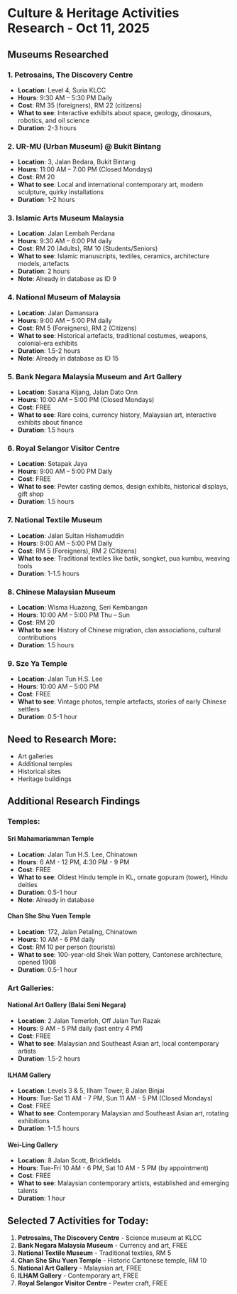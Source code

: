 # Culture & Heritage Activities Research - Oct 11, 2025

## Museums Researched

### 1. Petrosains, The Discovery Centre
- **Location**: Level 4, Suria KLCC
- **Hours**: 9:30 AM – 5:30 PM Daily
- **Cost**: RM 35 (foreigners), RM 22 (citizens)
- **What to see**: Interactive exhibits about space, geology, dinosaurs, robotics, and oil science
- **Duration**: 2-3 hours

### 2. UR-MU (Urban Museum) @ Bukit Bintang
- **Location**: 3, Jalan Bedara, Bukit Bintang
- **Hours**: 11:00 AM – 7:00 PM (Closed Mondays)
- **Cost**: RM 20
- **What to see**: Local and international contemporary art, modern sculpture, quirky installations
- **Duration**: 1-2 hours

### 3. Islamic Arts Museum Malaysia
- **Location**: Jalan Lembah Perdana
- **Hours**: 9:30 AM – 6:00 PM daily
- **Cost**: RM 20 (Adults), RM 10 (Students/Seniors)
- **What to see**: Islamic manuscripts, textiles, ceramics, architecture models, artefacts
- **Duration**: 2 hours
- **Note**: Already in database as ID 9

### 4. National Museum of Malaysia
- **Location**: Jalan Damansara
- **Hours**: 9:00 AM – 5:00 PM daily
- **Cost**: RM 5 (Foreigners), RM 2 (Citizens)
- **What to see**: Historical artefacts, traditional costumes, weapons, colonial-era exhibits
- **Duration**: 1.5-2 hours
- **Note**: Already in database as ID 15

### 5. Bank Negara Malaysia Museum and Art Gallery
- **Location**: Sasana Kijang, Jalan Dato Onn
- **Hours**: 10:00 AM – 5:00 PM (Closed Mondays)
- **Cost**: FREE
- **What to see**: Rare coins, currency history, Malaysian art, interactive exhibits about finance
- **Duration**: 1.5 hours

### 6. Royal Selangor Visitor Centre
- **Location**: Setapak Jaya
- **Hours**: 9:00 AM – 5:00 PM Daily
- **Cost**: FREE
- **What to see**: Pewter casting demos, design exhibits, historical displays, gift shop
- **Duration**: 1.5 hours

### 7. National Textile Museum
- **Location**: Jalan Sultan Hishamuddin
- **Hours**: 9:00 AM – 5:00 PM Daily
- **Cost**: RM 5 (Foreigners), RM 2 (Citizens)
- **What to see**: Traditional textiles like batik, songket, pua kumbu, weaving tools
- **Duration**: 1-1.5 hours

### 8. Chinese Malaysian Museum
- **Location**: Wisma Huazong, Seri Kembangan
- **Hours**: 10:00 AM – 5:00 PM Thu – Sun
- **Cost**: RM 20
- **What to see**: History of Chinese migration, clan associations, cultural contributions
- **Duration**: 1.5 hours

### 9. Sze Ya Temple
- **Location**: Jalan Tun H.S. Lee
- **Hours**: 10:00 AM – 5:00 PM
- **Cost**: FREE
- **What to see**: Vintage photos, temple artefacts, stories of early Chinese settlers
- **Duration**: 0.5-1 hour

## Need to Research More:
- Art galleries
- Additional temples
- Historical sites
- Heritage buildings




## Additional Research Findings

### Temples:

#### Sri Mahamariamman Temple
- **Location**: Jalan Tun H.S. Lee, Chinatown
- **Hours**: 6 AM - 12 PM, 4:30 PM - 9 PM
- **Cost**: FREE
- **What to see**: Oldest Hindu temple in KL, ornate gopuram (tower), Hindu deities
- **Duration**: 0.5-1 hour
- **Note**: Already in database

#### Chan She Shu Yuen Temple
- **Location**: 172, Jalan Petaling, Chinatown
- **Hours**: 10 AM - 6 PM daily
- **Cost**: RM 10 per person (tourists)
- **What to see**: 100-year-old Shek Wan pottery, Cantonese architecture, opened 1908
- **Duration**: 0.5-1 hour

### Art Galleries:

#### National Art Gallery (Balai Seni Negara)
- **Location**: 2 Jalan Temerloh, Off Jalan Tun Razak
- **Hours**: 9 AM - 5 PM daily (last entry 4 PM)
- **Cost**: FREE
- **What to see**: Malaysian and Southeast Asian art, local contemporary artists
- **Duration**: 1.5-2 hours

#### ILHAM Gallery
- **Location**: Levels 3 & 5, Ilham Tower, 8 Jalan Binjai
- **Hours**: Tue-Sat 11 AM - 7 PM, Sun 11 AM - 5 PM (Closed Mondays)
- **Cost**: FREE
- **What to see**: Contemporary Malaysian and Southeast Asian art, rotating exhibitions
- **Duration**: 1-1.5 hours

#### Wei-Ling Gallery
- **Location**: 8 Jalan Scott, Brickfields
- **Hours**: Tue-Fri 10 AM - 6 PM, Sat 10 AM - 5 PM (by appointment)
- **Cost**: FREE
- **What to see**: Malaysian contemporary artists, established and emerging talents
- **Duration**: 1 hour

## Selected 7 Activities for Today:

1. **Petrosains, The Discovery Centre** - Science museum at KLCC
2. **Bank Negara Malaysia Museum** - Currency and art, FREE
3. **National Textile Museum** - Traditional textiles, RM 5
4. **Chan She Shu Yuen Temple** - Historic Cantonese temple, RM 10
5. **National Art Gallery** - Malaysian art, FREE
6. **ILHAM Gallery** - Contemporary art, FREE
7. **Royal Selangor Visitor Centre** - Pewter craft, FREE

